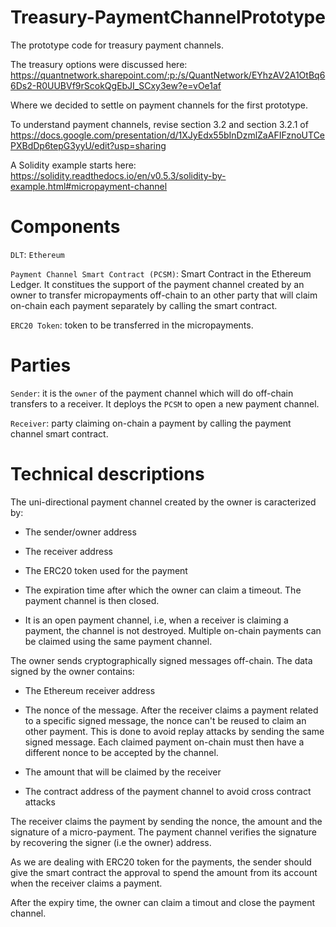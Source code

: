 # Treasury-PaymentChannelPrototype
The prototype code for treasury payment channels.

The treasury options were discussed here: https://quantnetwork.sharepoint.com/:p:/s/QuantNetwork/EYhzAV2A1OtBq66Ds2-R0UUBVf9rScokQgEbJI_SCxy3ew?e=vOe1af

Where we decided to settle on payment channels for the first prototype. 

To understand payment channels, revise section 3.2 and section 3.2.1 of https://docs.google.com/presentation/d/1XJyEdx55bInDzmlZaAFIFznoUTCePXBdDp6tepG3yyU/edit?usp=sharing

A Solidity example starts here: https://solidity.readthedocs.io/en/v0.5.3/solidity-by-example.html#micropayment-channel


# Components

`DLT`: `Ethereum`

`Payment Channel Smart Contract (PCSM)`: Smart Contract in the Ethereum Ledger. It constitues the support of the payment channel created by an owner to transfer micropayments off-chain to an other party that will claim on-chain each payment separately by calling the smart contract.

`ERC20 Token`: token to be transferred in the micropayments.


# Parties

`Sender`: it is the `owner` of the payment channel which will do off-chain transfers to a receiver.
It deploys the `PCSM` to open a new payment channel.

`Receiver`: party claiming on-chain a payment by calling the payment channel smart contract.


# Technical descriptions

The uni-directional payment channel created by the owner is caracterized by:

* The sender/owner address

* The receiver address

* The ERC20 token used for the payment 

* The expiration time after which the owner can claim a timeout. The payment channel is then closed.

* It is an open payment channel, i.e, when a receiver is claiming a payment, the channel is not destroyed. Multiple on-chain payments can be claimed using the same payment channel.

The owner sends cryptographically signed messages off-chain. The data signed by the owner contains:

* The Ethereum receiver address

* The nonce of the message. After the receiver claims a payment related to a specific signed message, the nonce can't be reused to claim an other payment. This is done to avoid replay attacks by sending the same signed message. Each claimed payment on-chain must then have a different nonce to be accepted by the channel.

* The amount that will be claimed by the receiver

* The contract address of the payment channel to avoid cross contract attacks

The receiver claims the payment by sending the nonce, the amount and the signature of a micro-payment. The payment channel verifies the signature by recovering the signer (i.e the owner) address.


As we are dealing with ERC20 token for the payments, the sender should give the smart contract the approval to spend the amount from its account when the receiver claims a payment.

After the expiry time, the owner can claim a timout and close the payment channel.





